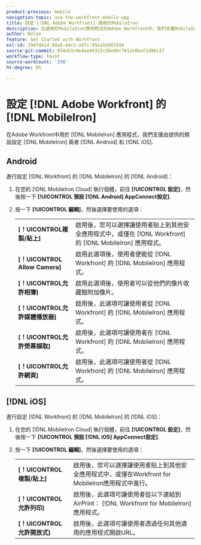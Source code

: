 ```yaml
---
product-previous: mobile
navigation-topic: use-the-workfront-mobile-app
title: 設定 [!DNL Adobe Workfront] 適用於MobileIron
description: 在適用於MobileIron應用程式的Adobe Workfront中，我們支援MobileIron為Android和iOS提供的預設設定。
author: Nolan
feature: Get Started with Workfront
exl-id: 294fd42d-89a8-44c2-a97c-95ea5dd876d4
source-git-commit: 854eb3c0e4ee49315c36e00c7012e0baf2d98c37
workflow-type: tm+mt
source-wordcount: '258'
ht-degree: 0%

---
```


# 設定 [!DNL Adobe Workfront] 的 [!DNL MobileIron]

在Adobe Workfront中用於 [!DNL MobileIron] 應用程式，我們支援由提供的預設設定 [!DNL MobileIron] 兩者 [!DNL Android] 和 [!DNL iOS].

## Android

進行設定 [!DNL Workfront] 的 [!DNL MobileIron] 的 [!DNL Android]：

1. 在您的 [!DNL MobileIron Cloud] 執行個體，前往 **[!UICONTROL 設定]**，然後按一下 **[!UICONTROL 預設 [!DNL Android] AppConnect設定]**.

1. 按一下 **[!UICONTROL 編輯]**，然後選擇要使用的選項：

   <table style="table-layout:auto">
    <tr>
        <td><strong>[！UICONTROL複製/貼上]</strong></td>
        <td>啟用後，您可以選擇讓使用者貼上到其他安全應用程式中，或僅在 [!DNL Workfront] 的 [!DNL MobileIron] 應用程式。</td>
    </tr>
    <tr>
        <td><strong>[！UICONTROL Allow Camera]</strong></td>
        <td>啟用此選項後，使用者便能從 [!DNL Workfront] 的 [!DNL MobileIron] 應用程式。</td>
    </tr>
    <tr>
        <td><strong>[！UICONTROL允許相簿]</strong></td>
        <td>啟用此選項後，使用者可以從他們的像片收藏館附加像片。</td>
    </tr>
    <tr>
        <td><strong>[！UICONTROL允許媒體播放器]</strong></td>
        <td>啟用後，此選項可讓使用者從 [!DNL Workfront] 的 [!DNL MobileIron] 應用程式。</td>
    </tr>
    <tr>
        <td><strong>[！UICONTROL允許熒幕擷取]</strong></td>
        <td>啟用後，此選項可讓使用者在 [!DNL Workfront] 的 [!DNL MobileIron] 應用程式。</td>
    </tr>
    <tr>
        <td><strong>[！UICONTROL允許網頁]</strong></td>
        <td>啟用後，此選項可讓使用者從 [!DNL Workfront] 的 [!DNL MobileIron] 應用程式。</td>
    </tr>
   </table>

## [!DNL iOS]

進行設定 [!DNL Workfront] 的 [!DNL MobileIron] 的 [!DNL iOS]：

1. 在您的 [!DNL MobileIron Cloud] 執行個體，前往 **[!UICONTROL 設定]**，然後按一下 **[!UICONTROL 預設 [!DNL iOS] AppConnect設定]**.

1. 按一下 **[!UICONTROL 編輯]**，然後選擇要使用的選項：

   <table style="table-layout:auto">
    <tr>
        <td><strong>[！UICONTROL複製/貼上]</strong></td>
        <td>啟用後，您可以選擇讓使用者貼上到其他安全應用程式中，或僅在Workfront for MobileIron應用程式中進行。</td>
    </tr>
    <tr>
        <td><strong>[！UICONTROL允許列印]</strong></td>
        <td>啟用後，此選項可讓使用者從以下連結到AirPrint： [!DNL Workfront for MobileIron] 應用程式。</td>
    </tr>
    <tr>
        <td><strong>[！UICONTROL允許開放式]</strong></td>
        <td>啟用後，此選項可讓使用者透過任何其他適用的應用程式開啟URL。</td>
    </tr>
   </table>
